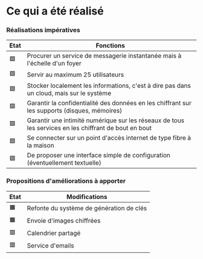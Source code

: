 # Ce qui a été réalisé

### Réalisations impératives

| Etat | Fonctions |
|------|----------|
| :green_square: | Procurer un service de messagerie instantanée mais à l'échelle d'un foyer |
| :green_square: | Servir au maximum 25 utilisateurs |
| :green_square: | Stocker localement les informations, c'est à dire pas dans un cloud, mais sur le système |
| :green_square: | Garantir la confidentialité des données en les chiffrant sur les supports (disques, mémoires) |
| :green_square: | Garantir une intimité numérique sur les réseaux de tous les services en les chiffrant de bout en bout |
| :green_square: | Se connecter sur un point d'accès internet de type fibre à la maison |
| :green_square: | De proposer une interface simple de configuration (éventuellement textuelle) |

### Propositions d'améliorations à apporter

| Etat | Modifications |
|------|---------------|
| :orange_square: | Refonte du système de génération de clés |
| :orange_square: | Envoie d'images chiffrées |
| :red_square: | Calendrier partagé |
| :red_square: | Service d'emails |
